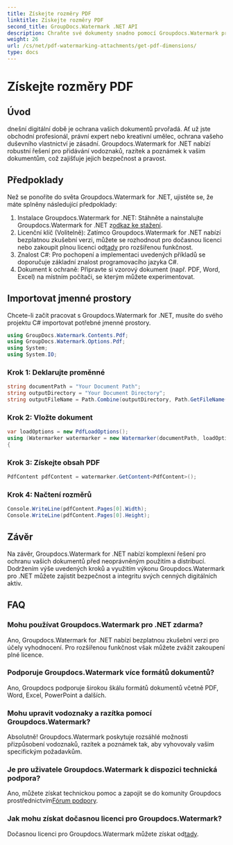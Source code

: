 ```yaml
---
title: Získejte rozměry PDF
linktitle: Získejte rozměry PDF
second_title: GroupDocs.Watermark .NET API
description: Chraňte své dokumenty snadno pomocí Groupdocs.Watermark pro .NET. Přidejte vodoznaky, razítka a poznámky bez námahy.
weight: 26
url: /cs/net/pdf-watermarking-attachments/get-pdf-dimensions/
type: docs
---
```

# Získejte rozměry PDF

## Úvod
dnešní digitální době je ochrana vašich dokumentů prvořadá. Ať už jste obchodní profesionál, právní expert nebo kreativní umělec, ochrana vašeho duševního vlastnictví je zásadní. Groupdocs.Watermark for .NET nabízí robustní řešení pro přidávání vodoznaků, razítek a poznámek k vašim dokumentům, což zajišťuje jejich bezpečnost a pravost.
## Předpoklady
Než se ponoříte do světa Groupdocs.Watermark for .NET, ujistěte se, že máte splněny následující předpoklady:
1.  Instalace Groupdocs.Watermark for .NET: Stáhněte a nainstalujte Groupdocs.Watermark for .NET z[odkaz ke stažení](https://releases.groupdocs.com/Watermark/net/).
2.  Licenční klíč (Volitelně): Zatímco Groupdocs.Watermark for .NET nabízí bezplatnou zkušební verzi, můžete se rozhodnout pro dočasnou licenci nebo zakoupit plnou licenci od[tady](https://purchase.groupdocs.com/buy) pro rozšířenou funkčnost.
3. Znalost C#: Pro pochopení a implementaci uvedených příkladů se doporučuje základní znalost programovacího jazyka C#.
4. Dokument k ochraně: Připravte si vzorový dokument (např. PDF, Word, Excel) na místním počítači, se kterým můžete experimentovat.

## Importovat jmenné prostory
Chcete-li začít pracovat s Groupdocs.Watermark for .NET, musíte do svého projektu C# importovat potřebné jmenné prostory.
```csharp
using GroupDocs.Watermark.Contents.Pdf;
using GroupDocs.Watermark.Options.Pdf;
using System;
using System.IO;
```
### Krok 1: Deklarujte proměnné
```csharp
string documentPath = "Your Document Path";
string outputDirectory = "Your Document Directory";
string outputFileName = Path.Combine(outputDirectory, Path.GetFileName(documentPath));
```
### Krok 2: Vložte dokument
```csharp
var loadOptions = new PdfLoadOptions();
using (Watermarker watermarker = new Watermarker(documentPath, loadOptions))
{
```
### Krok 3: Získejte obsah PDF
```csharp
PdfContent pdfContent = watermarker.GetContent<PdfContent>();
```
### Krok 4: Načtení rozměrů
```csharp
Console.WriteLine(pdfContent.Pages[0].Width);
Console.WriteLine(pdfContent.Pages[0].Height);
```

## Závěr
Na závěr, Groupdocs.Watermark for .NET nabízí komplexní řešení pro ochranu vašich dokumentů před neoprávněným použitím a distribucí. Dodržením výše uvedených kroků a využitím výkonu Groupdocs.Watermark pro .NET můžete zajistit bezpečnost a integritu svých cenných digitálních aktiv.
## FAQ
### Mohu používat Groupdocs.Watermark pro .NET zdarma?
Ano, Groupdocs.Watermark for .NET nabízí bezplatnou zkušební verzi pro účely vyhodnocení. Pro rozšířenou funkčnost však můžete zvážit zakoupení plné licence.
### Podporuje Groupdocs.Watermark více formátů dokumentů?
Ano, Groupdocs podporuje širokou škálu formátů dokumentů včetně PDF, Word, Excel, PowerPoint a dalších.
### Mohu upravit vodoznaky a razítka pomocí Groupdocs.Watermark?
Absolutně! Groupdocs.Watermark poskytuje rozsáhlé možnosti přizpůsobení vodoznaků, razítek a poznámek tak, aby vyhovovaly vašim specifickým požadavkům.
### Je pro uživatele Groupdocs.Watermark k dispozici technická podpora?
 Ano, můžete získat technickou pomoc a zapojit se do komunity Groupdocs prostřednictvím[Fórum podpory](https://forum.groupdocs.com/c/watermark/19).
### Jak mohu získat dočasnou licenci pro Groupdocs.Watermark?
 Dočasnou licenci pro Groupdocs.Watermark můžete získat od[tady](https://purchase.groupdocs.com/temporary-license/).